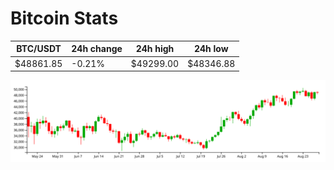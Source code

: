 # Bitcoin Stats

BTC/USDT|24h change|24h high|24h low|
|---|---|---|---|
|$48861.85|-0.21%|$49299.00|$48346.88|

<img src="./chart.svg">
